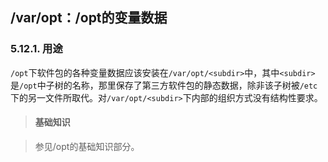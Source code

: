 ## /var/opt：/opt的变量数据

### 5.12.1. 用途

`/opt`下软件包的各种变量数据应该安装在`/var/opt/<subdir>`中，其中`<subdir>`是`/opt`中子树的名称，那里保存了第三方软件包的静态数据，除非该子树被`/etc`下的另一文件所取代。对`/var/opt/<subdir>`下内部的组织方式没有结构性要求。

> #### 基础知识

> 参见/opt的基础知识部分。

